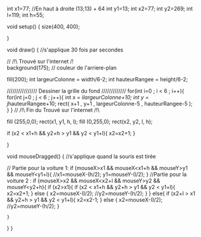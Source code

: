 int x1=77;  //En haut à droite (13;13)    +  64
int y1=13;
int x2=77;
int y2=269;
int l=119;
int h=55;

void setup() {
  size(400, 400);
  
}

void draw() { //s'applique 30 fois par secondes

// /!\ Trouvé sur l'internet /!\
  background(175); // couleur de l'arriere-plan
  
  fill(200);
  int largeurColonne = width/6-2;
  int hauteurRangee = height/6-2;

  //////////////// Dessiner la grille du fond /////////////
  for(int i=0 ; i < 6 ; i++){ 
    for(int j=0 ; j < 6 ; j++){ 
      int x = i*largeurColonne+10;
      int y = j*hauteurRangee+10;
      rect( x+1 , y+1 , largeurColonne-5 , hauteurRangee-5 );
    }
  }
// /!\ Fin du Trouvé sur l'internet /!\

fill (255,0,0);
rect(x1, y1, h, l);
fill (0,255,0);
rect(x2, y2, l, h);

if (x2 < x1+h && y2+h > y1 && y2 < y1+l){
      x2=x2+1;
     }

}

void mouseDragged() { //s'applique quand la souris est tirée

  // Partie pour la voiture 1:
  if (mouseX>x1 && mouseX<x1+h && mouseY>y1 && mouseY<y1+l){
    //x1=mouseX-(h/2);
    y1=mouseY-(l/2);
  }
  //Partie pour la voiture 2 :
  if (mouseX>x2 && mouseX<x2+l && mouseY>y2 && mouseY<y2+h){
   if (x2>x1){
     if (x2 < x1+h && y2+h > y1 && y2 < y1+l){
      x2=x2+1;
     }
     else {
       x2=mouseX-(l/2);
      //y2=mouseY-(h/2);
     }
   }
   else{
     if (x2+l > x1 && y2+h > y1 && y2 < y1+l){
       x2=x2-1;
     }
     else {
       x2=mouseX-(l/2);
      //y2=mouseY-(h/2);
     }

    }
  }
}
